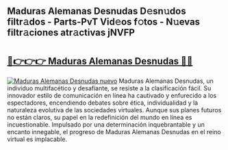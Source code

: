 ## Maduras Alemanas Desnudas D𝚎sn𝚞dos filtr𝚊dos - Parts-PvT Vid𝚎os f𝚘tos - N𝚞evas filtr𝚊ciones atr𝚊ctivas jNVFP

# <h2><a href="http://mb0lrk.tromn.icu/?c=Maduras+Alemanas+Desnudas">🔗👉👉👉 Maduras Alemanas Desnudas 🔗🔗</a></h2>

[![Maduras Alemanas Desnudas nuevo](https://i.imgur.com/pEAQMta.gif)](http://mb0lrk.tromn.icu/?c=Maduras+Alemanas+Desnudas)
Maduras Alemanas Desnudas, un individuo multifacético y desafiante, se resiste a la clasificación fácil. Su innovador estilo de comunicación en línea ha cautivado y enfurecido a los espectadores, encendiendo debates sobre ética, individualidad y la naturaleza evolutiva de las sociedades virtuales. Aunque sus planes futuros no están claros, su papel en la redefinición del mundo en línea es incuestionable. Impulsado por una determinación inquebrantable y un encanto innegable, el progreso de Maduras Alemanas Desnudas en el reino virtual es implacable.
